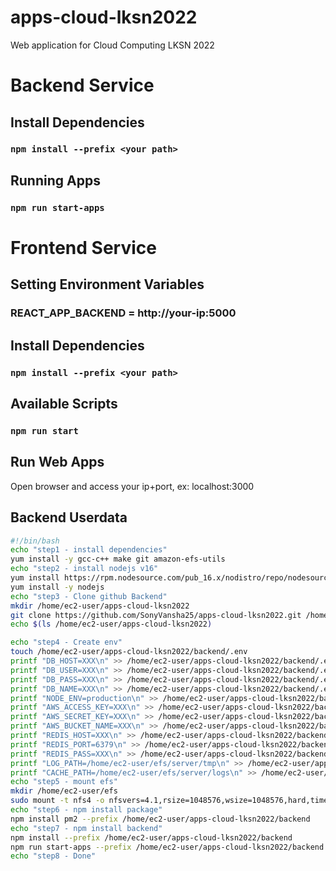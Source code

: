 # apps-cloud-lksn2022
Web application for Cloud Computing LKSN 2022

# Backend Service
## Install Dependencies
### `npm install --prefix <your path>`

## Running Apps
### `npm run start-apps`

# Frontend Service
## Setting Environment Variables
### REACT_APP_BACKEND = http://your-ip:5000

## Install Dependencies
### `npm install --prefix <your path>`

## Available Scripts
### `npm run start`

## Run Web Apps
Open browser and access your ip+port, ex: localhost:3000

## Backend Userdata
```sh
#!/bin/bash
echo "step1 - install dependencies"
yum install -y gcc-c++ make git amazon-efs-utils
echo "step2 - install nodejs v16"
yum install https://rpm.nodesource.com/pub_16.x/nodistro/repo/nodesource-release-nodistro-1.noarch.rpm -y
yum install -y nodejs
echo "step3 - Clone github Backend"
mkdir /home/ec2-user/apps-cloud-lksn2022
git clone https://github.com/SonyVansha25/apps-cloud-lksn2022.git /home/ec2-user/apps-cloud-lksn2022
echo $(ls /home/ec2-user/apps-cloud-lksn2022)

echo "step4 - Create env"
touch /home/ec2-user/apps-cloud-lksn2022/backend/.env
printf "DB_HOST=XXX\n" >> /home/ec2-user/apps-cloud-lksn2022/backend/.env
printf "DB_USER=XXX\n" >> /home/ec2-user/apps-cloud-lksn2022/backend/.env
printf "DB_PASS=XXX\n" >> /home/ec2-user/apps-cloud-lksn2022/backend/.env
printf "DB_NAME=XXX\n" >> /home/ec2-user/apps-cloud-lksn2022/backend/.env
printf "NODE_ENV=production\n" >> /home/ec2-user/apps-cloud-lksn2022/backend/.env
printf "AWS_ACCESS_KEY=XXX\n" >> /home/ec2-user/apps-cloud-lksn2022/backend/.env
printf "AWS_SECRET_KEY=XXX\n" >> /home/ec2-user/apps-cloud-lksn2022/backend/.env
printf "AWS_BUCKET_NAME=XXX\n" >> /home/ec2-user/apps-cloud-lksn2022/backend/.env
printf "REDIS_HOST=XXX\n" >> /home/ec2-user/apps-cloud-lksn2022/backend/.env
printf "REDIS_PORT=6379\n" >> /home/ec2-user/apps-cloud-lksn2022/backend/.env
printf "REDIS_PASS=XXX\n" >> /home/ec2-user/apps-cloud-lksn2022/backend/.env
printf "LOG_PATH=/home/ec2-user/efs/server/tmp\n" >> /home/ec2-user/apps-cloud-lksn2022/backend/.env
printf "CACHE_PATH=/home/ec2-user/efs/server/logs\n" >> /home/ec2-user/apps-cloud-lksn2022/backend/.env
echo "step5 - mount efs"
mkdir /home/ec2-user/efs
sudo mount -t nfs4 -o nfsvers=4.1,rsize=1048576,wsize=1048576,hard,timeo=600,retrans=2,noresvport 180.10.2.22:/ /home/ec2-user/efs
echo "step6 - npm install package"
npm install pm2 --prefix /home/ec2-user/apps-cloud-lksn2022/backend
echo "step7 - npm install backend" 
npm install --prefix /home/ec2-user/apps-cloud-lksn2022/backend
npm run start-apps --prefix /home/ec2-user/apps-cloud-lksn2022/backend
echo "step8 - Done"
```
